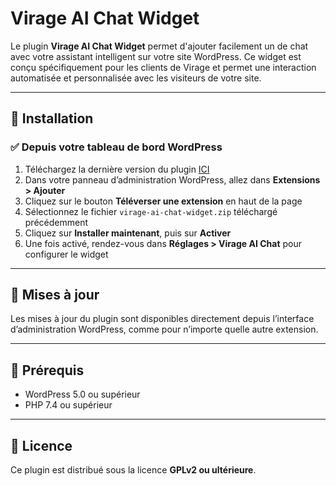 # Virage AI Chat Widget

Le plugin **Virage AI Chat Widget** permet d'ajouter facilement un de chat avec votre assistant intelligent sur votre site WordPress.
Ce widget est conçu spécifiquement pour les clients de Virage et permet une interaction automatisée et personnalisée avec les visiteurs de votre site.

---

## 🔧 Installation

### ✅ Depuis votre tableau de bord WordPress

1. Téléchargez la dernière version du plugin [ICI](https://github.com/Virage-AI/virage-ai-chat-widget/archive/refs/heads/main.zip)
2. Dans votre panneau d’administration WordPress, allez dans **Extensions > Ajouter**
3. Cliquez sur le bouton **Téléverser une extension** en haut de la page
4. Sélectionnez le fichier `virage-ai-chat-widget.zip` téléchargé précédemment
5. Cliquez sur **Installer maintenant**, puis sur **Activer**
6. Une fois activé, rendez-vous dans **Réglages > Virage AI Chat** pour configurer le widget

---

## 🔄 Mises à jour

Les mises à jour du plugin sont disponibles directement depuis l’interface d’administration WordPress, comme pour n’importe quelle autre extension.

---

## 🧩 Prérequis

- WordPress 5.0 ou supérieur
- PHP 7.4 ou supérieur

---

## 📘 Licence

Ce plugin est distribué sous la licence **GPLv2 ou ultérieure**.
